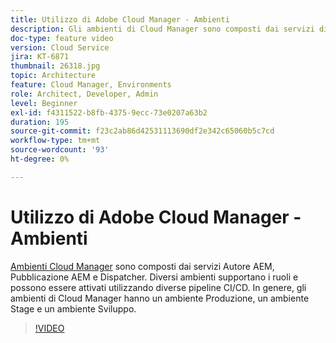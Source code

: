 ```yaml
---
title: Utilizzo di Adobe Cloud Manager - Ambienti
description: Gli ambienti di Cloud Manager sono composti dai servizi di creazione AEM, pubblicazione AEM e Dispatcher. Diversi ambienti supportano i ruoli e possono essere attivati utilizzando diverse pipeline CI/CD. In genere, gli ambienti di Cloud Manager hanno un ambiente Produzione, un ambiente Stage e un ambiente Sviluppo.
doc-type: feature video
version: Cloud Service
jira: KT-6871
thumbnail: 26318.jpg
topic: Architecture
feature: Cloud Manager, Environments
role: Architect, Developer, Admin
level: Beginner
exl-id: f4311522-b8fb-4375-9ecc-73e0207a63b2
duration: 195
source-git-commit: f23c2ab86d42531113690df2e342c65060b5c7cd
workflow-type: tm+mt
source-wordcount: '93'
ht-degree: 0%

---
```


# Utilizzo di Adobe Cloud Manager - Ambienti

[Ambienti Cloud Manager](https://experienceleague.adobe.com/docs/experience-manager-cloud-manager/using/how-to-use/manage-your-environment.html) sono composti dai servizi Autore AEM, Pubblicazione AEM e Dispatcher. Diversi ambienti supportano i ruoli e possono essere attivati utilizzando diverse pipeline CI/CD. In genere, gli ambienti di Cloud Manager hanno un ambiente Produzione, un ambiente Stage e un ambiente Sviluppo.

>[!VIDEO](https://video.tv.adobe.com/v/26318?quality=12&learn=on)
